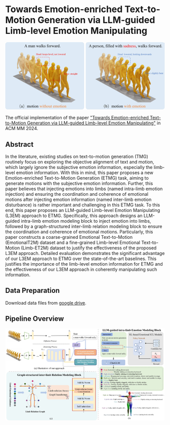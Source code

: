 # Towards Emotion-enriched Text-to-Motion Generation via LLM-guided Limb-level Emotion Manipulating
<p align="center">
  <img src="assets/figure1.jpg" alt="introduction of EMTG" width="700">
</p>

The official implementation of the paper ["Towards Emotion-enriched Text-to-Motion Generation via LLM-guided Limb-level Emotion Manipulating"](https://dl.acm.org/doi/pdf/10.1145/3664647.3681487) in ACM MM 2024.

## Abstract
In the literature, existing studies on text-to-motion generation (TMG) routinely focus on exploring the objective alignment of text and motion, which largely ignore the subjective emotion information, especially the limb-level emotion information. With this in mind, this paper proposes a new Emotion-enriched Text-to-Motion Generation (ETMG) task, aiming to generate motions with the subjective emotion information. Further, this paper believes that injecting emotions into limbs (named intra-limb emotion injection) and ensuring the coordination and coherence of emotional motions after injecting emotion information (named inter-limb emotion disturbance) is rather important and challenging in this ETMG task. To this end, this paper proposes an LLM-guided Limb-level Emotion Manipulating (L3EM) approach to ETMG. Specifically, this approach designs an LLM-guided intra-limb emotion modeling block to inject emotion into limbs, followed by a graph-structured inter-limb relation modeling block to ensure the coordination and coherence of emotional motions. Particularly, this paper constructs a coarse-grained Emotional Text-to-Motion (EmotionalT2M) dataset and a fine-grained Limb-level Emotional Text-to-Motion (Limb-ET2M) dataset to justify the effectiveness of the proposed L3EM approach. Detailed evaluation demonstrates the significant advantage of our L3EM approach to ETMG over the state-of-the-art baselines. This justifies the importance of the limb-level emotion information for ETMG and the effectiveness of our L3EM approach in coherently manipulating such information.

## Data Preparation
Download data files from [google drive](https://drive.google.com/file/d/14acL-YShThvP6n3xTlywNFGwrL3yyWHq/view?usp=sharing).


## Pipeline Overview
<p align="center">
  <img src="assets/model.jpg" alt="introduction of EMTG" width="1000">
</p>
